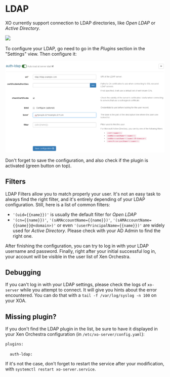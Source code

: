 # LDAP

XO currently support connection to LDAP directories, like *Open LDAP* or *Active Directory*.

![](https://technology.amis.nl/wp-content/uploads/2014/08/LDAP-directory-service.png)

To configure your LDAP, go need to go in the *Plugins* section in the "Settings" view. Then configure it:

![LDAP plugin settings](ldapconfig.png)

Don't forget to save the configuration, and also check if the plugin is activated (green button on top).

## Filters

LDAP Filters allow you to match properly your user. It's not an easy task to always find the right filter, and it's entirely depending of your LDAP configuration. Still, here is a list of common filters:

* `'(uid={{name}})'` is usually the default filter for *Open LDAP*
* `'(cn={{name}})'`, `'(sAMAccountName={{name}})'`, `'(sAMAccountName={{name}}@<domain>)'` or even `'(userPrincipalName={{name}})'` are widely used for *Active Directory*. Please check with your AD Admin to find the right one.

After finishing the configuration, you can try to log in with your LDAP username and password. Finally, right after your initial successful log in, your account will be visible in the user list of Xen Orchestra.

## Debugging

If you can't log in with your LDAP settings, please check the logs of `xo-server` while you attempt to connect. It will give you hints about the error encountered. You can do that with a `tail -f /var/log/syslog -n 100` on your XOA.

## Missing plugin?

If you don't find the LDAP plugin in the list, be sure to have it displayed in your Xen Orchestra configuration (in `/etc/xo-server/config.yaml`):

```
plugins:

  auth-ldap:
```

If it's not the case, don't forget to restart the service after your modification, with `systemctl restart xo-server.service`.